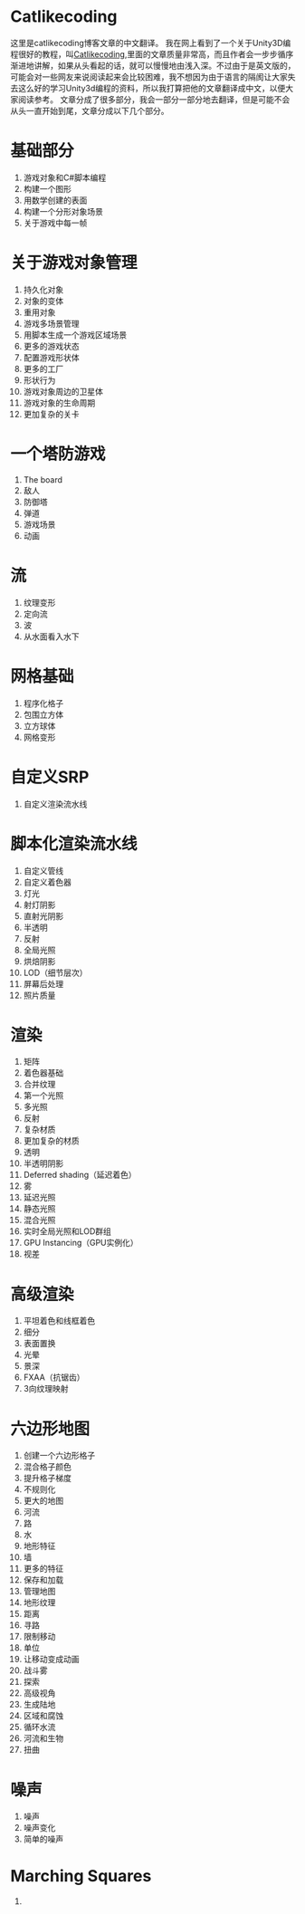 # Catlikecoding
这里是catlikecoding博客文章的中文翻译。
我在网上看到了一个关于Unity3D编程很好的教程，叫[Catlikecoding](https://catlikecoding.com/unity/tutorials/),里面的文章质量非常高，而且作者会一步步循序渐进地讲解，如果从头看起的话，就可以慢慢地由浅入深。不过由于是英文版的，可能会对一些网友来说阅读起来会比较困难，我不想因为由于语言的隔阂让大家失去这么好的学习Unity3d编程的资料，所以我打算把他的文章翻译成中文，以便大家阅读参考。
文章分成了很多部分，我会一部分一部分地去翻译，但是可能不会从头一直开始到尾，文章分成以下几个部分。

# 基础部分
1. 游戏对象和C#脚本编程
2. 构建一个图形
3. 用数学创建的表面
4. 构建一个分形对象场景
5. 关于游戏中每一帧

# 关于游戏对象管理
1. 持久化对象
2. 对象的变体
3. 重用对象
4. 游戏多场景管理
5. 用脚本生成一个游戏区域场景
6. 更多的游戏状态
7. 配置游戏形状体
8. 更多的工厂
9. 形状行为
10. 游戏对象周边的卫星体
11. 游戏对象的生命周期
12. 更加复杂的关卡

# 一个塔防游戏
1. The board
2. 敌人
3. 防御塔
4. 弹道
5. 游戏场景
6. 动画

# 流
1. 纹理变形
2. 定向流
3. 波
4. 从水面看入水下

# 网格基础
1. 程序化格子
2. 包围立方体
3. 立方球体
4. 网格变形

# 自定义SRP
1. 自定义渲染流水线

# 脚本化渲染流水线
1. 自定义管线
2. 自定义着色器
3. 灯光
4. 射灯阴影
5. 直射光阴影
6. 半透明
7. 反射
8. 全局光照
9. 烘焙阴影
10. LOD（细节层次）
11. 屏幕后处理
12. 照片质量

# 渲染
1. 矩阵
2. 着色器基础
3. 合并纹理
4. 第一个光照
5. 多光照
6. 反射
7. 复杂材质
8. 更加复杂的材质
9. 透明
10. 半透明阴影
11. Deferred shading（延迟着色）
12. 雾
13. 延迟光照
14. 静态光照
15. 混合光照
16. 实时全局光照和LOD群组
17. GPU Instancing（GPU实例化）
18. 视差

# 高级渲染
1. 平坦着色和线框着色
2. 细分
3. 表面置换
4. 光晕
5. 景深
6. FXAA（抗锯齿）
7. 3向纹理映射

# 六边形地图
1. 创建一个六边形格子
2. 混合格子颜色
3. 提升格子梯度
4. 不规则化
5. 更大的地图
6. 河流
7. 路
8. 水
9. 地形特征
10. 墙
11. 更多的特征
12. 保存和加载
13. 管理地图
14. 地形纹理
15. 距离
16. 寻路
17. 限制移动
18. 单位
19. 让移动变成动画
20. 战斗雾
21. 探索
22. 高级视角
23. 生成陆地
24. 区域和腐蚀
25. 循环水流
26. 河流和生物
27. 扭曲

# 噪声
1. 噪声
2. 噪声变化
3. 简单的噪声

# Marching Squares
1. 

